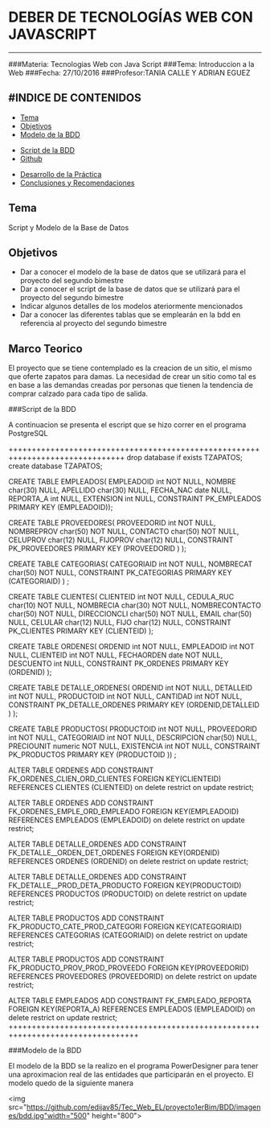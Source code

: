 # DEBER DE TECNOLOGÍAS WEB CON JAVASCRIPT
-------------------------------------------
###Materia: Tecnologias Web con Java Script
###Tema: Introduccion a la Web
###Fecha: 27/10/2016
###Profesor:TANIA CALLE Y ADRIAN EGUEZ

#INDICE DE CONTENIDOS
-------------------------------------------
- <a href="#tema">Tema</a>
- <a href="#objetivos">Objetivos</a>
- <a href="#marco-teorico">Modelo de la BDD</a>
 * <a href="#modelo_bdd">Script de la BDD</a>
 * <a href="#script_bdd">Github</a>
- <a href="#desarrollo">Desarrollo de la Práctica</a>
- <a href="#conrec">Conclusiones y Recomendaciones</a>

<a name="tema"></a>
## Tema
Script y Modelo de la Base de Datos

<a name="objetivos"></a>
## Objetivos

- Dar a conocer el modelo de la base de datos que se utilizará para el proyecto del segundo bimestre
- Dar a conocer el script de la base de datos que se utilizará para el proyecto del segundo bimestre
- Indicar algunos detalles de los modelos ateriormente mencionados
- Dar a conocer las diferentes tablas que se emplearán en la bdd en referencia al proyecto del segundo bimestre

<a name="marco-teorico"></a>
## Marco Teorico

El proyecto que se tiene contemplado es la creacion de un sitio, el mismo que oferte zapatos para damas.
La necesidad de crear un sitio como tal es en base a las demandas creadas por personas que tienen la tendencia de comprar calzado para cada tipo
de salida.




###<a name="script_bdd">Script de la BDD</a>

A continuacion se presenta el escript que se hizo correr en el programa PostgreSQL

+++++++++++++++++++++++++++++++++++++++++++++++++++++++++++++++++++++++++++++++
drop database if exists TZAPATOS;
create database TZAPATOS;

CREATE TABLE EMPLEADOS(
EMPLEADOID int NOT NULL,
NOMBRE char(30) NULL,
APELLIDO char(30) NULL,
FECHA_NAC date NULL,
REPORTA_A int NULL,
EXTENSION int NULL,
CONSTRAINT PK_EMPLEADOS PRIMARY KEY (EMPLEADOID));

CREATE TABLE PROVEEDORES(
PROVEEDORID int NOT NULL,
NOMBREPROV char(50) NOT NULL,
CONTACTO char(50) NOT NULL,
CELUPROV char(12) NULL,
FIJOPROV char(12) NULL,
CONSTRAINT PK_PROVEEDORES PRIMARY KEY
(PROVEEDORID ) );

CREATE TABLE CATEGORIAS(
CATEGORIAID int NOT NULL,
NOMBRECAT char(50) NOT NULL,
CONSTRAINT PK_CATEGORIAS PRIMARY KEY
(CATEGORIAID) ) ;

CREATE TABLE CLIENTES(
CLIENTEID int NOT NULL,
CEDULA_RUC char(10) NOT NULL,
NOMBRECIA char(30) NOT NULL,
NOMBRECONTACTO char(50) NOT NULL,
DIRECCIONCLI char(50) NOT NULL,
EMAIL char(50) NULL,
CELULAR char(12) NULL,
FIJO char(12) NULL,
CONSTRAINT PK_CLIENTES PRIMARY KEY
(CLIENTEID) );

CREATE TABLE ORDENES(
ORDENID int NOT NULL,
EMPLEADOID int NOT NULL,
CLIENTEID int NOT NULL,
FECHAORDEN date NOT NULL,
DESCUENTO int NULL,
CONSTRAINT PK_ORDENES PRIMARY KEY
(ORDENID) );


CREATE TABLE DETALLE_ORDENES(
ORDENID int NOT NULL,
DETALLEID int NOT NULL,
PRODUCTOID int NOT NULL,
CANTIDAD int NOT NULL,
CONSTRAINT PK_DETALLE_ORDENES PRIMARY KEY
(ORDENID,DETALLEID ) );

CREATE TABLE PRODUCTOS(
PRODUCTOID int NOT NULL,
PROVEEDORID int NOT NULL,
CATEGORIAID int NOT NULL,
DESCRIPCION char(50) NULL,
PRECIOUNIT numeric NOT NULL,
EXISTENCIA int NOT NULL,
CONSTRAINT PK_PRODUCTOS PRIMARY KEY
(PRODUCTOID )) ;

ALTER TABLE ORDENES
ADD CONSTRAINT FK_ORDENES_CLIEN_ORD_CLIENTES FOREIGN KEY(CLIENTEID)
REFERENCES CLIENTES (CLIENTEID)
on delete restrict on update restrict;

ALTER TABLE ORDENES ADD CONSTRAINT FK_ORDENES_EMPLE_ORD_EMPLEADO FOREIGN KEY(EMPLEADOID)
REFERENCES EMPLEADOS (EMPLEADOID)
on delete restrict on update restrict;

ALTER TABLE DETALLE_ORDENES ADD CONSTRAINT FK_DETALLE__ORDEN_DET_ORDENES FOREIGN KEY(ORDENID)
REFERENCES ORDENES (ORDENID)
on delete restrict on update restrict;

ALTER TABLE DETALLE_ORDENES ADD CONSTRAINT FK_DETALLE__PROD_DETA_PRODUCTO FOREIGN KEY(PRODUCTOID)
REFERENCES PRODUCTOS (PRODUCTOID)
on delete restrict on update restrict;

ALTER TABLE PRODUCTOS ADD CONSTRAINT FK_PRODUCTO_CATE_PROD_CATEGORI FOREIGN KEY(CATEGORIAID)
REFERENCES CATEGORIAS (CATEGORIAID)
on delete restrict on update restrict;

ALTER TABLE PRODUCTOS ADD CONSTRAINT FK_PRODUCTO_PROV_PROD_PROVEEDO FOREIGN KEY(PROVEEDORID)
REFERENCES PROVEEDORES (PROVEEDORID)
on delete restrict on update restrict;

ALTER TABLE EMPLEADOS ADD CONSTRAINT FK_EMPLEADO_REPORTA FOREIGN KEY(REPORTA_A)
REFERENCES EMPLEADOS (EMPLEADOID)
on delete restrict on update restrict;
++++++++++++++++++++++++++++++++++++++++++++++++++++++++++++++++++++++++++++++++++


###<a name="modelo_bdd">Modelo de la BDD</a>

El modelo de la BDD se la realizo en el programa PowerDesigner para tener una aproximacion real de las entidades que participarán en
el proyecto. El modelo quedo de la siguiente manera

<p align="center">

<img src="https://github.com/edijav85/Tec_Web_EL/proyecto1erBim/BDD/imagenes/bdd.jpg"width="500" height="800">

</p>
